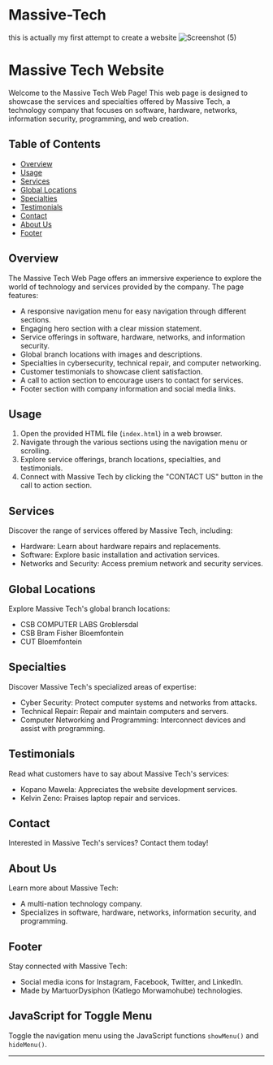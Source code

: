 # Massive-Tech
this is actually my first attempt to create a website
![Screenshot (5)](https://github.com/MartuorDysiphon/Massive-Tech/assets/129260867/f1fe0906-aef5-47b5-bf62-365b0477072a)

# Massive Tech Website

Welcome to the Massive Tech Web Page! This web page is designed to showcase the services and specialties offered by Massive Tech, a technology company that focuses on software, hardware, networks, information security, programming, and web creation.

## Table of Contents

- [Overview](#overview)
- [Usage](#usage)
- [Services](#services)
- [Global Locations](#global-locations)
- [Specialties](#specialties)
- [Testimonials](#testimonials)
- [Contact](#contact)
- [About Us](#about-us)
- [Footer](#footer)

## Overview

The Massive Tech Web Page offers an immersive experience to explore the world of technology and services provided by the company. The page features:

- A responsive navigation menu for easy navigation through different sections.
- Engaging hero section with a clear mission statement.
- Service offerings in software, hardware, networks, and information security.
- Global branch locations with images and descriptions.
- Specialties in cybersecurity, technical repair, and computer networking.
- Customer testimonials to showcase client satisfaction.
- A call to action section to encourage users to contact for services.
- Footer section with company information and social media links.

## Usage

1. Open the provided HTML file (`index.html`) in a web browser.
2. Navigate through the various sections using the navigation menu or scrolling.
3. Explore service offerings, branch locations, specialties, and testimonials.
4. Connect with Massive Tech by clicking the "CONTACT US" button in the call to action section.

## Services

Discover the range of services offered by Massive Tech, including:

- Hardware: Learn about hardware repairs and replacements.
- Software: Explore basic installation and activation services.
- Networks and Security: Access premium network and security services.

## Global Locations

Explore Massive Tech's global branch locations:

- CSB COMPUTER LABS Groblersdal
- CSB Bram Fisher Bloemfontein
- CUT Bloemfontein

## Specialties

Discover Massive Tech's specialized areas of expertise:

- Cyber Security: Protect computer systems and networks from attacks.
- Technical Repair: Repair and maintain computers and servers.
- Computer Networking and Programming: Interconnect devices and assist with programming.

## Testimonials

Read what customers have to say about Massive Tech's services:

- Kopano Mawela: Appreciates the website development services.
- Kelvin Zeno: Praises laptop repair and services.

## Contact

Interested in Massive Tech's services? Contact them today!

## About Us

Learn more about Massive Tech:

- A multi-nation technology company.
- Specializes in software, hardware, networks, information security, and programming.

## Footer

Stay connected with Massive Tech:

- Social media icons for Instagram, Facebook, Twitter, and LinkedIn.
- Made by MartuorDysiphon (Katlego Morwamohube) technologies.

## JavaScript for Toggle Menu

Toggle the navigation menu using the JavaScript functions `showMenu()` and `hideMenu()`.

---
